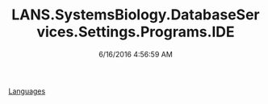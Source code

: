﻿---
title: LANS.SystemsBiology.DatabaseServices.Settings.Programs.IDE
date: 6/16/2016 4:56:59 AM
---

[Languages](T-LANS.SystemsBiology.DatabaseServices.Settings.Programs.IDE.Languages.html)
